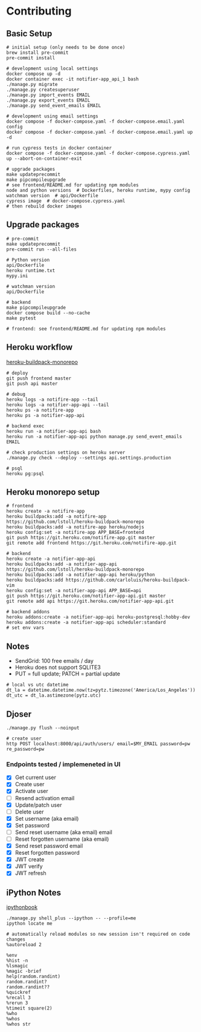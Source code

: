 # Contributing

## Basic Setup

```
# initial setup (only needs to be done once)
brew install pre-commit
pre-commit install

# development using local settings
docker compose up -d
docker container exec -it notifier-app_api_1 bash
./manage.py migrate
./manage.py createsuperuser
./manage.py import_events EMAIL
./manage.py export_events EMAIL
./manage.py send_event_emails EMAIL

# development using email settings
docker compose -f docker-compose.yaml -f docker-compose.email.yaml config
docker compose -f docker-compose.yaml -f docker-compose.email.yaml up -d

# run cypress tests in docker container
docker compose -f docker-compose.yaml -f docker-compose.cypress.yaml up --abort-on-container-exit

# upgrade packages
make updateprecommit
make pipcompileupgrade
# see frontend/README.md for updating npm modules
node and python versions  # Dockerfiles, heroku runtime, mypy config
watchman version  # api/Dockerfile
cypress image  # docker-compose.cypress.yaml
# then rebuild docker images
```

## Upgrade packages

```
# pre-commit
make updateprecommit
pre-commit run --all-files

# Python version
api/Dockerfile
heroku runtime.txt
mypy.ini

# watchman version
api/Dockerfile

# backend
make pipcompileupgrade
docker compose build --no-cache
make pytest

# frontend: see frontend/README.md for updating npm modules
```

## Heroku workflow

[heroku-buildpack-monorepo](https://elements.heroku.com/buildpacks/lstoll/heroku-buildpack-monorepo)

```
# deploy
git push frontend master
git push api master

# debug
heroku logs -a notifire-app --tail
heroku logs -a notifier-app-api --tail
heroku ps -a notifire-app
heroku ps -a notifier-app-api

# backend exec
heroku run -a notifier-app-api bash
heroku run -a notifier-app-api python manage.py send_event_emails EMAIL

# check production settings on heroku server
./manage.py check --deploy --settings api.settings.production

# psql
heroku pg:psql
```

## Heroku monorepo setup

```
# frontend
heroku create -a notifire-app
heroku buildpacks:add -a notifire-app https://github.com/lstoll/heroku-buildpack-monorepo
heroku buildpacks:add -a notifire-app heroku/nodejs
heroku config:set -a notifire-app APP_BASE=frontend
git push https://git.heroku.com/notifire-app.git master
git remote add frontend https://git.heroku.com/notifire-app.git

# backend
heroku create -a notifier-app-api
heroku buildpacks:add -a notifier-app-api https://github.com/lstoll/heroku-buildpack-monorepo
heroku buildpacks:add -a notifier-app-api heroku/python
heroku buildpacks:add https://github.com/carloluis/heroku-buildpack-vim
heroku config:set -a notifier-app-api APP_BASE=api
git push https://git.heroku.com/notifier-app-api.git master
git remote add api https://git.heroku.com/notifier-app-api.git

# backend addons
heroku addons:create -a notifier-app-api heroku-postgresql:hobby-dev
heroku addons:create -a notifier-app-api scheduler:standard
# set env vars
```

## Notes

- SendGrid: 100 free emails / day
- Heroku does not support SQLITE3
- PUT = full update; PATCH = partial update

```
# local vs utc datetime
dt_la = datetime.datetime.now(tz=pytz.timezone('America/Los_Angeles'))
dt_utc = dt_la.astimezone(pytz.utc)
```

## Djoser

```
./manage.py flush --noinput

# create user
http POST localhost:8000/api/auth/users/ email=$MY_EMAIL password=pw re_password=pw
```

### Endpoints tested / implemeneted in UI

- [x] Get current user
- [x] Create user
- [x] Activate user
- [ ] Resend activation email
- [x] Update/patch user
- [ ] Delete user
- [x] Set username (aka email)
- [x] Set password
- [ ] Send reset username (aka email) email
- [ ] Reset forgotten username (aka email)
- [x] Send reset password email
- [x] Reset forgotten password
- [x] JWT create
- [x] JWT verify
- [x] JWT refresh

## iPython Notes

[ipythonbook](https://ipythonbook.com/)

```
./manage.py shell_plus --ipython -- --profile=me
ipython locate me

# automatically reload modules so new session isn't required on code changes
%autoreload 2

%env
%hist -n
%lsmagic
%magic -brief
help(random.randint)
random.randint?
random.randint??
%quickref
%recall 3
%rerun 3
%timeit square(2)
%who
%whos
%whos str
```
